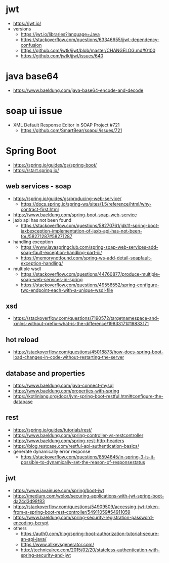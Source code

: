 # jwt
- https://jwt.io/
- versions
  - https://jwt.io/libraries?language=Java
  - https://stackoverflow.com/questions/63346655/jjwt-dependency-confusion
  - https://github.com/jwtk/jjwt/blob/master/CHANGELOG.md#0100
  - https://github.com/jwtk/jjwt/issues/640

# java base64
- https://www.baeldung.com/java-base64-encode-and-decode

# soap ui issue
- XML Default Response Editor in SOAP Project #721
  - https://github.com/SmartBear/soapui/issues/721

# Spring Boot
- https://spring.io/guides/gs/spring-boot/
- https://start.spring.io/

## web services - soap
- https://spring.io/guides/gs/producing-web-service/
  - https://docs.spring.io/spring-ws/sites/1.5/reference/html/why-contract-first.html
- https://www.baeldung.com/spring-boot-soap-web-service
- jaxb api has not been found
  - https://stackoverflow.com/questions/58270761/jdk11-spring-boot-jaxbexception-implementation-of-jaxb-api-has-not-been-fou/58271287#58271287
- handling exception
  - https://www.javaspringclub.com/spring-soap-web-services-add-soap-fault-exception-handling-part-iii/
  - https://memorynotfound.com/spring-ws-add-detail-soapfault-exception-handling/
- multiple wsdl
  - https://stackoverflow.com/questions/44760877/produce-multiple-soap-web-services-in-spring
  - https://stackoverflow.com/questions/49556552/spring-configure-two-endpoint-each-with-a-unique-wsdl-file

## xsd
- https://stackoverflow.com/questions/7190572/targetnamespace-and-xmlns-without-prefix-what-is-the-difference/19833171#19833171

## hot reload
- https://stackoverflow.com/questions/45018873/how-does-spring-boot-load-changes-in-code-without-restarting-the-server

## database and properties
- https://www.baeldung.com/java-connect-mysql
- https://www.baeldung.com/properties-with-spring
- https://kotlinlang.org/docs/jvm-spring-boot-restful.html#configure-the-database

## rest
- https://spring.io/guides/tutorials/rest/
- https://www.baeldung.com/spring-controller-vs-restcontroller
- https://www.baeldung.com/spring-rest-http-headers
- https://blog.restcase.com/restful-api-authentication-basics/
- generate dynamically error response
  - https://stackoverflow.com/questions/8594645/in-spring-3-is-it-possible-to-dynamically-set-the-reason-of-responsestatus

## jwt
- https://www.javainuse.com/spring/boot-jwt
- https://medium.com/wolox/securing-applications-with-jwt-spring-boot-da24d3d98f83
- https://stackoverflow.com/questions/54909509/accessing-jwt-token-from-a-spring-boot-rest-controller/54911059#54911059
- https://www.baeldung.com/spring-security-registration-password-encoding-bcrypt
- others
  - https://auth0.com/blog/spring-boot-authorization-tutorial-secure-an-api-java/
  - https://www.allkeysgenerator.com/
  - http://technicalrex.com/2015/02/20/stateless-authentication-with-spring-security-and-jwt